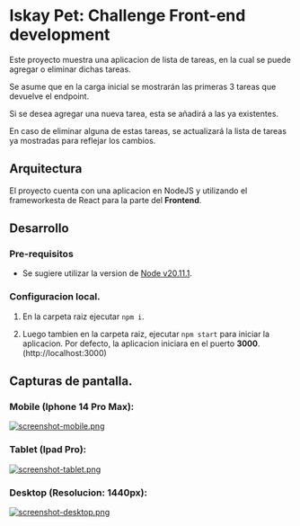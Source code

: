 # Iskay Pet: Challenge Front-end development
Este proyecto muestra una aplicacion de lista de tareas, en la cual se puede agregar o eliminar dichas tareas.

Se asume que en la carga inicial se mostrarán las primeras 3 tareas que devuelve el endpoint.

Si se desea agregar una nueva tarea, esta se añadirá a las ya existentes.

En caso de eliminar alguna de estas tareas, se actualizará la lista de tareas ya mostradas para reflejar los cambios.


## Arquitectura
El proyecto cuenta con una aplicacion en NodeJS y utilizando el frameworkesta de React para la parte del **Frontend**.

## Desarrollo
### Pre-requisitos
* Se sugiere utilizar la version de [Node v20.11.1](https://nodejs.org/en/blog/release/v20.11.1).

### Configuracion local.
1. En la carpeta raiz ejecutar `npm i`.

2. Luego tambien en la carpeta raiz, ejecutar `npm start` para iniciar la aplicacion. Por defecto, la aplicacion iniciara en el puerto **3000**.(http://localhost:3000)

## Capturas de pantalla.
### Mobile (Iphone 14 Pro Max):
[![screenshot-mobile.png](https://i.postimg.cc/wBX55bw1/screenshot-mobile.png)](https://postimg.cc/wtBsgF8z)

### Tablet (Ipad Pro):
[![screenshot-tablet.png](https://i.postimg.cc/cL9GxXR8/screenshot-tablet.png)](https://postimg.cc/w1mGF5b6)

### Desktop (Resolucion: 1440px):
[![screenshot-desktop.png](https://i.postimg.cc/bw3pGzhr/screenshot-desktop.png)](https://postimg.cc/BjLdkftf)